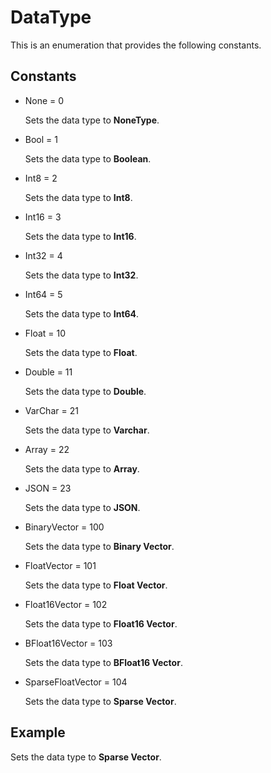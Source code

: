 # DataType

This is an enumeration that provides the following constants.

## Constants

- None = 0

  Sets the data type to **NoneType**.

- Bool = 1

  Sets the data type to **Boolean**.

- Int8 = 2

  Sets the data type to **Int8**.

- Int16 = 3

  Sets the data type to **Int16**.

- Int32 = 4

  Sets the data type to **Int32**.

- Int64 = 5

  Sets the data type to **Int64**.

- Float = 10

  Sets the data type to **Float**.

- Double = 11

  Sets the data type to **Double**.

- VarChar = 21

  Sets the data type to **Varchar**.

- Array = 22

  Sets the data type to **Array**.

- JSON = 23

  Sets the data type to **JSON**.

- BinaryVector = 100

  Sets the data type to **Binary Vector**.

- FloatVector = 101

  Sets the data type to **Float Vector**.

- Float16Vector = 102

    Sets the data type to **Float16 Vector**.

- BFloat16Vector = 103

    Sets the data type to **BFloat16 Vector**.

- SparseFloatVector = 104

    Sets the data type to **Sparse Vector**.

## Example

  Sets the data type to **Sparse Vector**.
